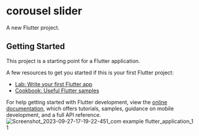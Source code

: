 # corousel slider

A new Flutter project.

## Getting Started

This project is a starting point for a Flutter application.

A few resources to get you started if this is your first Flutter project:

- [Lab: Write your first Flutter app](https://docs.flutter.dev/get-started/codelab)
- [Cookbook: Useful Flutter samples](https://docs.flutter.dev/cookbook)

For help getting started with Flutter development, view the
[online documentation](https://docs.flutter.dev/), which offers tutorials,
samples, guidance on mobile development, and a full API reference.
![Screenshot_2023-09-27-17-19-22-451_com example flutter_application_1 1](https://github.com/vaibhavaiscoder/30daysflutter/assets/93149685/57a1e5c8-1edc-4128-a12f-4cd86e3acc86)
